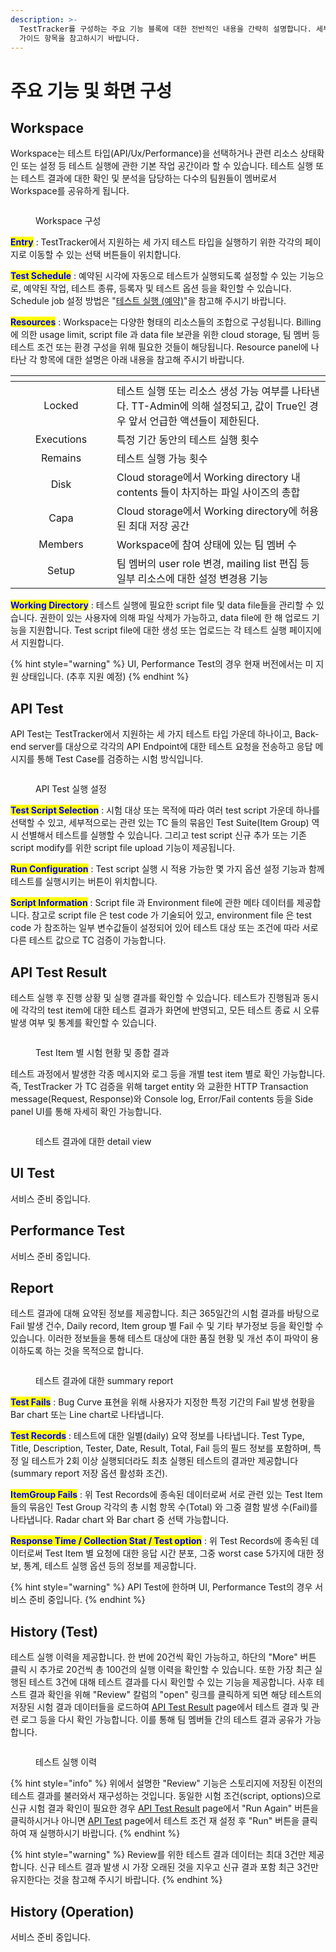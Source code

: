 ```yaml
---
description: >-
  TestTracker를 구성하는 주요 기능 블록에 대한 전반적인 내용을 간략히 설명합니다. 세부적인 설명이 필요하신 경우 각 기능에 대한
  가이드 항목을 참고하시기 바랍니다.
---
```


# 주요 기능 및 화면 구성

## Workspace

Workspace는 테스트 타입(API/Ux/Performance)을 선택하거나 관련 리소스 상태확인 또는 설정 등 테스트 실행에 관한 기본 작업 공간이라 할 수 있습니다. 테스트 실행 또는 테스트 결과에 대한 확인 및 분석을 담당하는 다수의 팀원들이 멤버로서 Workspace를 공유하게 됩니다.

<figure><img src="../.gitbook/assets/image (25).png" alt=""><figcaption><p>Workspace 구성</p></figcaption></figure>

<mark style="color:blue;">**Entry**</mark> : TestTracker에서 지원하는 세 가지 테스트 타입을 실행하기 위한 각각의 페이지로 이동할 수 있는 선택 버튼들이 위치합니다.

<mark style="color:blue;">**Test Schedule**</mark> : 예약된 시각에 자동으로 테스트가 실행되도록 설정할 수 있는 기능으로, 예약된 작업, 테스트 종류, 등록자 및 테스트 옵션 등을 확인할 수 있습니다. Schedule job 설정 방법은 "[테스트 실행 (예약)](undefined-4.md)"을 참고해 주시기 바랍니다.

<mark style="color:blue;">**Resources**</mark> : Workspace는 다양한 형태의 리소스들의 조합으로 구성됩니다. Billing에 의한 usage limit, script file 과 data file 보관을 위한 cloud storage, 팀 멤버 등 테스트 조건 또는 환경 구성을 위해 필요한 것들이 해당됩니다. Resource panel에 나타난 각 항목에 대한 설명은 아래 내용을 참고해 주시기 바랍니다.

<table data-header-hidden><thead><tr><th width="146" align="center"></th><th></th></tr></thead><tbody><tr><td align="center">Locked</td><td>테스트 실행 또는 리소스 생성 가능 여부를 나타낸다. TT-Admin에 의해 설정되고, 값이 True인 경우 앞서 언급한 액션들이 제한된다.</td></tr><tr><td align="center">Executions</td><td>특정 기간 동안의 테스트 실행 횟수</td></tr><tr><td align="center">Remains</td><td>테스트 실행 가능 횟수</td></tr><tr><td align="center">Disk</td><td>Cloud storage에서 Working directory 내 contents 들이 차지하는 파일 사이즈의 총합</td></tr><tr><td align="center">Capa</td><td>Cloud storage에서 Working directory에 허용된 최대 저장 공간</td></tr><tr><td align="center">Members</td><td>Workspace에 참여 상태에 있는 팀 멤버 수</td></tr><tr><td align="center">Setup</td><td>팀 멤버의 user role 변경, mailing list 편집 등 일부 리소스에 대한 설정 변경용 기능</td></tr></tbody></table>

<mark style="color:blue;">**Working Directory**</mark> : 테스트 실행에 필요한 script file 및 data file들을 관리할 수 있습니다. 권한이 있는 사용자에 의해 파일 삭제가 가능하고, data file에 한 해 업로드 기능을 지원합니다. Test script file에 대한 생성 또는 업로드는 각 테스트 실행 페이지에서 지원합니다.

{% hint style="warning" %}
UI, Performance Test의 경우 현재 버전에서는 미 지원 상태입니다. (추후 지원 예정)
{% endhint %}



## API Test

API Test는 TestTracker에서 지원하는 세 가지 테스트 타입 가운데 하나이고, Back-end server를 대상으로 각각의 API Endpoint에 대한 테스트 요청을 전송하고 응답 메시지를 통해 Test Case를 검증하는 시험 방식입니다.

<figure><img src="../.gitbook/assets/image (26).png" alt=""><figcaption><p>API Test 실행 설정</p></figcaption></figure>

<mark style="color:blue;">**Test Script Selection**</mark> : 시험 대상 또는 목적에 따라 여러 test script 가운데 하나를 선택할 수 있고, 세부적으로는 관련 있는 TC 들의 묶음인 Test Suite(Item Group) 역시 선별해서 테스트를 실행할 수 있습니다. 그리고 test script 신규 추가 또는 기존 script modify를 위한 script file upload 기능이 제공됩니다.

<mark style="color:blue;">**Run Configuration**</mark> : Test script 실행 시 적용 가능한 몇 가지 옵션 설정 기능과 함께 테스트를 실행시키는 버튼이 위치합니다.

<mark style="color:blue;">**Script Information**</mark> : Script file 과 Environment file에 관한 메타 데이터를 제공합니다. 참고로 script file 은 test code 가 기술되어 있고, environment file 은 test code 가 참조하는 일부 변수값들이 설정되어 있어 테스트 대상 또는 조건에 따라 서로 다른 테스트 값으로 TC 검증이 가능합니다.



## API Test Result

테스트 실행 후 진행 상황 및 실행 결과를 확인할 수 있습니다. 테스트가 진행됨과 동시에 각각의 test item에 대한 테스트 결과가 화면에 반영되고, 모든 테스트 종료 시 오류 발생 여부 및 통계를 확인할 수 있습니다.

<figure><img src="../.gitbook/assets/image (14) (1).png" alt=""><figcaption><p>Test Item 별 시험 현황 및 종합 결과</p></figcaption></figure>

테스트 과정에서 발생한 각종 메시지와 로그 등을 개별 test item 별로 확인 가능합니다. 즉, TestTracker 가 TC 검증을 위해 target entity 와 교환한 HTTP Transaction message(Request, Response)와 Console log, Error/Fail contents 등을 Side panel UI를 통해 자세히 확인 가능합니다.

<figure><img src="../.gitbook/assets/image (16) (1).png" alt=""><figcaption><p>테스트 결과에 대한 detail view</p></figcaption></figure>



## UI Test

서비스 준비 중입니다.



## Performance Test

서비스 준비 중입니다.



## Report

테스트 결과에 대해 요약된 정보를 제공합니다. 최근 365일간의 시험 결과를 바탕으로 Fail 발생 건수, Daily record, Item group 별 Fail 수 및 기타 부가정보 등을 확인할 수 있습니다. 이러한 정보들을 통해 테스트 대상에 대한 품질 현황 및 개선 추이 파악이 용이하도록 하는 것을 목적으로 합니다.

<figure><img src="../.gitbook/assets/image (28).png" alt=""><figcaption><p>테스트 결과에 대한 summary report</p></figcaption></figure>

<mark style="color:blue;">**Test Fails**</mark> : Bug Curve 표현을 위해 사용자가 지정한 특정 기간의 Fail 발생 현황을 Bar chart 또는 Line chart로 나타냅니다.

<mark style="color:blue;">**Test Records**</mark> : 테스트에 대한 일별(daily) 요약 정보를 나타냅니다. Test Type, Title, Description, Tester, Date, Result, Total, Fail 등의 필드 정보를 포함하며, 특정 일 테스트가 2회 이상 실행되더라도 최초 실행된 테스트의 결과만 제공합니다(summary report 저장 옵션 활성화 조건).

<mark style="color:blue;">**ItemGroup Fails**</mark> : 위 Test Records에 종속된 데이터로써 서로 관련 있는 Test Item 들의 묶음인 Test Group 각각의 총 시험 항목 수(Total) 와 그중 결함 발생 수(Fail)를 나타냅니다. Radar chart 와 Bar chart 중 선택 가능합니다.

<mark style="color:blue;">**Response Time / Collection Stat / Test option**</mark> : 위 Test Records에 종속된 데이터로써 Test Item 별 요청에 대한 응답 시간 분포, 그중 worst case 5가지에 대한 정보, 통계, 테스트 실행 옵션 등의 정보를 제공합니다.

{% hint style="warning" %}
API Test에 한하며 UI, Performance Test의 경우 서비스 준비 중입니다.
{% endhint %}



## History (Test)

테스트 실행 이력을 제공합니다. 한 번에 20건씩 확인 가능하고, 하단의 "More" 버튼 클릭 시 추가로 20건씩 총 100건의 실행 이력을 확인할 수 있습니다. 또한 가장 최근 실행된 테스트 3건에 대해 테스트 결과를 다시 확인할 수 있는 기능을 제공합니다. 사후 테스트 결과 확인을 위해 "Review" 칼럼의 "open" 링크를 클릭하게 되면 해당 테스트의 저장된 시험 결과 데이터들을 로드하여 [API Test Result](undefined-1.md#api-test-result) page에서 테스트 결과 및 관련 로그 등을 다시 확인 가능합니다. 이를 통해 팀 멤버들 간의 테스트 결과 공유가 가능합니다.

<figure><img src="../.gitbook/assets/image (29).png" alt=""><figcaption><p>테스트 실행 이력</p></figcaption></figure>

{% hint style="info" %}
위에서 설명한 "Review" 기능은 스토리지에 저장된 이전의 테스트 결과를 불러와서 재구성하는 것입니다. 동일한 시험 조건(script, options)으로 신규 시험 결과 확인이 필요한 경우 [API Test Result](undefined-1.md#api-test-result) page에서 "Run Again" 버튼을 클릭하시거나 아니면 [API Test](undefined-1.md#api-test) page에서 테스트 조건 재 설정 후 "Run" 버튼을 클릭하여 재 실행하시기 바랍니다.
{% endhint %}

{% hint style="warning" %}
Review를 위한 테스트 결과 데이터는 최대 3건만 제공합니다. 신규 테스트 결과 발생 시 가장 오래된 것을 지우고 신규 결과 포함 최근 3건만 유지한다는 것을 참고해 주시기 바랍니다.
{% endhint %}

## History (Operation)

서비스 준비 중입니다.

